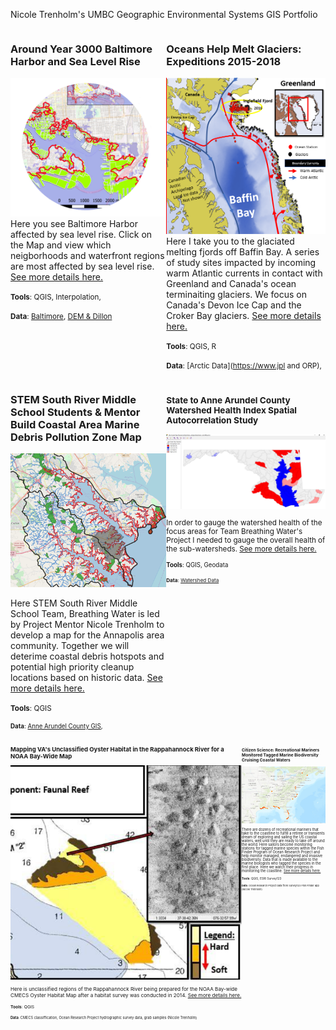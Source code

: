 

  Nicole Trenholm's UMBC Geographic Environmental Systems GIS Portfolio

<!--This is the first row of projects -->
<div style="display:table-row; width:100%; table-layout: fixed">
<div style="display: table-cell; width:370px; margin-right:3px" markdown="1">

### Around Year 3000 Baltimore Harbor and Sea Level Rise

![It's Fine Alt Text](P1_SLR/testcircle.PNG)
 Here you see Baltimore Harbor affected by sea level rise. 
 Click on the Map and view  which neigborhoods and waterfront regions are most affected by sea level rise.
 [See more details here.](https://nicoletrenholm.github.io/P1_SLR/P1_SLR.html)
 
 <small>__Tools__: QGIS, Interpolation,</small>
 
 <small>__Data__: [Baltimore](https://supportland.com/), [DEM & Dillon](https://oregoncraftbeer.org/guild/)</small>
 
 </div>

<div style="display: table-cell; width:370px" markdown="1">

### Oceans Help Melt Glaciers: Expeditions 2015-2018

![It's Fine Alt Text](P2_Glacier/glacier.PNG)
Here I take you to the glaciated melting fjords off Baffin Bay. A series of study sites impacted by incoming warm Atlantic currents in contact with Greenland and Canada's ocean terminaiting glaciers. We focus on Canada's Devon Ice Cap and the Croker Bay glaciers. [See more details here.](https://nicoletrenholm.github.io/P2_Glacier/Glacier.html)

 
 <small>__Tools__: QGIS, R</small>
 
 <small>__Data__: [Arctic Data](https://www.jpl and ORP), </small>

</div>
</div>
<!--This is the second row of projects -->
<div style="display:table-row; width:100%; table-layout: fixed">
<div style="display: table-cell; width:370px; margin-right:3px" markdown="1">

 ### STEM South River Middle School Students & Mentor Build Coastal Area Marine Debris Pollution Zone Map
 
 ![It's Fine Alt Text](P3_STEMAA/2watersheds.PNG)
 
 Here STEM South River Middle School Team, Breathing Water is led by Project Mentor Nicole Trenholm to develop a map for the Annapolis    area community. Together we will deterime coastal debris hotspots and potential high priority cleanup locations based on historic data.
  [See more details here.](https://nicoletrenholm.github.io/P3_STEMAA/STEMAA.html)
  
 <small>__Tools__: QGIS
 
 <small>__Data__: [Anne Arundel County GIS](https://supportland.com/), </small>
 
</div>

<div style="display: table-cell; width:370px" markdown="1">
 
### State to Anne Arundel County Watershed Health Index Spatial Autocorrelation Study
 ![It's Fine Alt Text](P4_AACBI_L6/ClusterMap.PNG)
 
In order to gauge the watershed health of the focus areas for Team Breathing Water's Project I needed to gauge the overall health of the sub-watersheds. [See more details here.](https://nicoletrenholm.github.io/P4_AACBI_L6/L6.html)
 
 <small>__Tools__: QGIS, Geodata
 
 <small>__Data__: [Watershed Data](https://needlinkhere)
 
 </div>
</div>
<!--This is the second row of projects -->
<div style="display:table-row; width:100%; table-layout: fixed">
<div style="display: table-cell; width:370px; margin-right:3px" markdown="1">

### Mapping VA's Unclassified Oyster Habitat in the Rappahannock River for a NOAA Bay-Wide Map
 
![It's Fine Alt Text](P5_VAHabMap/Capture.PNG)

Here is unclassified regions of the Rappahannock River being prepared for the NOAA Bay-wide CMECS Oyster Habitat Map after a habitat survey was conducted in 2014.
[See more details here.](https://nicoletrenholm.github.io/P5_VAHabMap/VAHabMap.html)

<small>__Tools__: QGIS
 
<small>__Data__: CMECS classiffication, Ocean Research Project hydrographic survey data, grab samples (Nicole Trenholm)

</div>

<div style="display: table-cell; width:370px" markdown="1">

### Citizen Science: Recreational Mariners Monitored Tagged Marine Biodiversity Cruising Coastal Waters
![It's Fine Alt Text](P7_FishFinder/ff.PNG)

There are dozens of recreational mariners that take to the coastline to fulfill a retiree or transients dream of exploring and sailing the US coastal waters, well until they are ready to take off around the world. Here sailors become monitoring stations for tagged marine species within the Fish Finder Program of Ocean Research Project and help monitor managed, endangered and invasive biodiversity. Data that is made available to the marine biologists who tagged the species in the first place. Here we watch their progress in monitoring the coastline. [See more details here.](https://nicoletrenholm.github.io/P7_FishFinder/ff.html)

<small>__Tools__: QGIS, ESRI Survey123
 
<small>__Data__: Ocean Research Project data from Survey123 Fish Finder app (Nicole Trenholm)
 
</div>

<div style="display: table-cell; width:370px" markdown="1">
